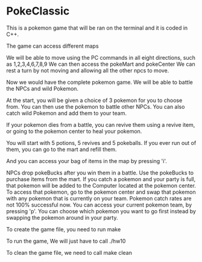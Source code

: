# PokeClassic

This is a pokemon game that will be ran on the terminal and it is coded in C++.

The game can access different maps

We will be able to move using the PC commands in all eight directions, such as 1,2,3,4,6,7,8,9
We can then access the pokeMart and pokeCenter
We can rest a turn by not moving and allowing all the other npcs to move.

Now we would have the complete pokemon game.
We will be able to battle the NPCs and wild Pokemon.

At the start, you will be given a choice of 3 pokemon for you to choose from.
You can then use the pokemon to battle other NPCs.
You can also catch wild Pokemon and add them to your team.

If your pokemon dies from a battle, you can revive them using a revive item, or going to the pokemon center to heal your pokemon.

You will start with 5 potions, 5 revives and 5 pokeballs. If you ever run out of them, you can go to the mart and refill them.

And you can access your bag of items in the map by pressing 'i'.

NPCs drop pokeBucks after you win them in a battle. Use the pokeBucks to purchase items from the mart.
If you catch a pokemon and your party is full, that pokemon will be added to the Computer located at the pokemon center.
To access that pokemon, go to the pokemon center and swap that pokemon with any pokemon that is currently on your team.
Pokemon catch rates are not 100% successful now.
You can access your current pokemon team, by pressing 'p'. You can choose which pokemon you want to go first instead by swapping the pokemon around in your party.

To create the game file, you need to run
make

To run the game,
We will just have to call ./hw10

To clean the game file, we need to call
make clean
